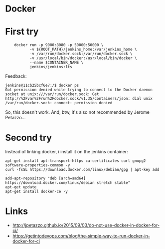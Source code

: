 # Docker


# First try

```
    docker run -p 9000:8080 -p 50000:50000 \
           -v ${ROOT_PATH}/jenkins_home:/var/jenkins_home \
           -v /var/run/docker.sock:/var/run/docker.sock \
           -v /usr/local/bin/docker:/usr/local/bin/docker \
           --name $CONTAINER_NAME \
           jenkins/jenkins:lts
```

Feedback:
```
jenkins@11cb25bcf6e7:/$ docker ps
Got permission denied while trying to connect to the Docker daemon socket at unix:///var/run/docker.sock: Get http://%2Fvar%2Frun%2Fdocker.sock/v1.35/containers/json: dial unix /var/run/docker.sock: connect: permission denied
```

So, this doesn't work. And, btw, it's also not recommended by Jerome Petazzo...

# Second try

Instead of linking docker, i install it on the jenkins container:


```
apt-get install apt-transport-https ca-certificates curl gnupg2 software-properties-common -y
curl -fsSL https://download.docker.com/linux/debian/gpg | apt-key add -
add-apt-repository "deb [arch=amd64] https://download.docker.com/linux/debian stretch stable"
apt-get update 
apt-get install docker-ce -y
```


# Links
* http://jpetazzo.github.io/2015/09/03/do-not-use-docker-in-docker-for-ci/
* https://getintodevops.com/blog/the-simple-way-to-run-docker-in-docker-for-ci